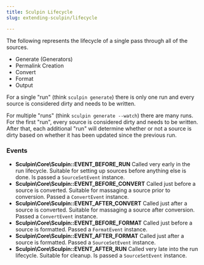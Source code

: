 ```yaml
---
title: Sculpin Lifecycle
slug: extending-sculpin/lifecycle

---
```


The following represents the lifecycle of a single pass through all of the
sources.

 * Generate (Generators)
 * Permalink Creation
 * Convert
 * Format
 * Output

For a single "run" (think `sculpin generate`) there is only one run and every
source is considered dirty and needs to be written.

For multiple "runs" (think `sculpin generate --watch`) there are many runs. For
the first "run", every source is considered dirty and needs to be written. After
that, each additional "run" will determine whether or not a source is dirty
based on whether it has been updated since the previous run.

### Events

 * **Sculpin\Core\Sculpin::EVENT_BEFORE_RUN**
   Called very early in the run lifecycle. Suitable for setting up sources
   before anything else is done. Is passed a `SourceSetEvent` instance.
 * **Sculpin\Core\Sculpin::EVENT_BEFORE_CONVERT**
   Called just before a source is converted. Suitable for massaging a source
   prior to conversion. Passed a `ConvertEvent` instance.
 * **Sculpin\Core\Sculpin::EVENT_AFTER_CONVERT**
   Called just after a source is converted. Suitable for massaging a source
   after conversion. Passed a `ConvertEvent` instance.
 * **Sculpin\Core\Sculpin::EVENT_BEFORE_FORMAT**
   Called just before a source is formatted. Passed a `FormatEvent` instance.
 * **Sculpin\Core\Sculpin::EVENT_AFTER_FORMAT**
   Called just after a source is formatted. Passed a `SourceSetEvent` instance.
 * **Sculpin\Core\Sculpin::EVENT_AFTER_RUN**
   Called very late into the run lifecycle. Suitable for cleanup. Is passed a
   `SourceSetEvent` instance.
